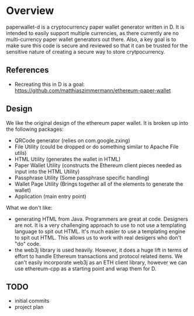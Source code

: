 # Overview

paperwallet-d is a cryptocurrency paper wallet generator written in D.  It is intended to easily support multiple currencies, as there currently are no multi-currency paper wallet generators out there.  Also, a key goal is to make sure this code is secure and reviewed so that it can be trusted for the sensitive nature of creating a secure way to store crytpocurrency.

## References

- Recreating this in D is a goal: https://github.com/matthiaszimmermann/ethereum-paper-wallet

## Design

We like the original design of the ethereum paper wallet.  It is broken up into the following packages:

- QRCode generator (relies on com.google.zxing)
- File Utility (could be dropped or do something similar to Apache File utils)
- HTML Utility (generates the wallet in HTML)
- Paper Wallet Utility (constructs the Ethereum client pieces needed as input into the HTML Utility)
- Passphrase Utility (Some passphrase specific handling)
- Wallet Page Utility (Brings together all of the elements to generate the wallet)
- Application (main entry point)

What we don't like:
- generating HTML from Java.  Programmers are great at code.  Designers are not.  It is a very challenging approach to use to not use a templating language to spit out HTML.  It's much easier to use a templating engine to spit out HTML.  This allows us to work with real desigers who don't "do" code.
- the web3j library is used heavily.  However, it does a huge lift in terms of effort to handle Ethereum transactions and protocol related items.  We can't easily incorporate web3j as an ETH client library, however we can use ethereum-cpp as a starting point and wrap them for D.



## TODO

- initial commits
- project plan
